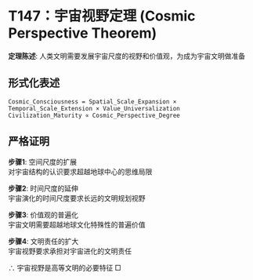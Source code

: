 # T147：宇宙视野定理 (Cosmic Perspective Theorem)  

**定理陈述**: 人类文明需要发展宇宙尺度的视野和价值观，为成为宇宙文明做准备  

## 形式化表述  
```
Cosmic_Consciousness = Spatial_Scale_Expansion × Temporal_Scale_Extension × Value_Universalization  
Civilization_Maturity ∝ Cosmic_Perspective_Degree  
```

## 严格证明  

**步骤1**: 空间尺度的扩展  
对宇宙结构的认识要求超越地球中心的思维局限  

**步骤2**: 时间尺度的延伸  
宇宙演化的时间尺度要求长远的文明规划视野  

**步骤3**: 价值观的普遍化  
宇宙文明需要超越地球文化特殊性的普遍价值  

**步骤4**: 文明责任的扩大  
宇宙视野要求承担对宇宙进化的文明责任  

∴ 宇宙视野是高等文明的必要特征 □  